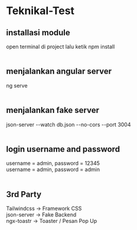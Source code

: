 # Teknikal-Test

## installasi module
open terminal di project lalu ketik npm install<br /><br />

## menjalankan angular server
ng serve<br /><br />

## menjalankan fake server
json-server --watch db.json --no-cors --port 3004<br /><br />

## login username and password
username = admin, password = 12345<br />
username = admin, password = admin<br /><br />


## 3rd Party
Tailwindcss -> Framework CSS<br />
json-server -> Fake Backend<br />
ngx-toastr -> Toaster / Pesan Pop Up
